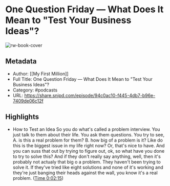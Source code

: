 # One Question Friday —   What Does It Mean to "Test Your Business Ideas"?

![rw-book-cover](https://images.weserv.nl/?url=https%3A%2F%2Fmegaphone.imgix.net%2Fpodcasts%2F39846662-79ea-11eb-9b06-a75ddc4bddcc%2Fimage%2FMFM_Logo.jpg%3Fixlib%3Drails-2.1.2%26max-w%3D3000%26max-h%3D3000%26fit%3Dcrop%26auto%3Dformat%2Ccompress&w=100&h=100)

## Metadata
- Author: [[My First Million]]
- Full Title: One Question Friday —   What Does It Mean to "Test Your Business Ideas"?
- Category: #podcasts
- URL: https://share.snipd.com/episode/94c0ac10-f445-4db7-b96e-7409de06c12f

## Highlights
- How to Test an Idea
  So you do what's called a problem interview. You just talk to them about their life. You ask them questions. You try to see, A. is this a real problem for them? B. how big of a problem is it? Like do this is the biggest issue in my life right now? Or, that's nice to have. And you can suss that out by trying to figure out, ok, so what have you done to try to solve this? And if they don't really say anything, well, then it's probably not actualy that big o a problem. They haven't been trying to solve it. If they've tried like eight solutions and none of it's working and they're just banging their heads against the wall, you know it's a real problem. ([Time 0:02:15](https://share.snipd.com/snip/0ca40375-1696-4f9a-ac45-c5737768b5c1))
